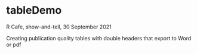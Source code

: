 # tableDemo
R Cafe, show-and-tell, 30 September 2021     

Creating publication quality tables with double headers that export to Word or pdf
